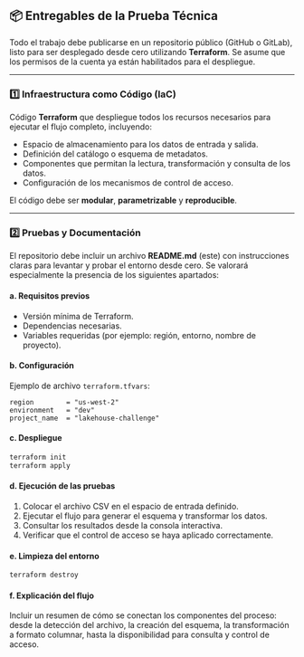 ## 📦 Entregables de la Prueba Técnica

Todo el trabajo debe publicarse en un repositorio público (GitHub o GitLab), listo para ser desplegado desde cero utilizando **Terraform**.
Se asume que los permisos de la cuenta ya están habilitados para el despliegue.

---

### 1️⃣ Infraestructura como Código (IaC)

Código **Terraform** que despliegue todos los recursos necesarios para ejecutar el flujo completo, incluyendo:

* Espacio de almacenamiento para los datos de entrada y salida.
* Definición del catálogo o esquema de metadatos.
* Componentes que permitan la lectura, transformación y consulta de los datos.
* Configuración de los mecanismos de control de acceso.

El código debe ser **modular**, **parametrizable** y **reproducible**.

---

### 2️⃣ Pruebas y Documentación

El repositorio debe incluir un archivo **README.md** (este) con instrucciones claras para levantar y probar el entorno desde cero.
Se valorará especialmente la presencia de los siguientes apartados:

#### a. Requisitos previos

* Versión mínima de Terraform.
* Dependencias necesarias.
* Variables requeridas (por ejemplo: región, entorno, nombre de proyecto).

#### b. Configuración

Ejemplo de archivo `terraform.tfvars`:

```hcl
region        = "us-west-2"
environment   = "dev"
project_name  = "lakehouse-challenge"
```

#### c. Despliegue

```bash
terraform init
terraform apply
```

#### d. Ejecución de las pruebas

1. Colocar el archivo CSV en el espacio de entrada definido.
2. Ejecutar el flujo para generar el esquema y transformar los datos.
3. Consultar los resultados desde la consola interactiva.
4. Verificar que el control de acceso se haya aplicado correctamente.

#### e. Limpieza del entorno

```bash
terraform destroy
```

#### f. Explicación del flujo

Incluir un resumen de cómo se conectan los componentes del proceso:
desde la detección del archivo, la creación del esquema, la transformación a formato columnar, hasta la disponibilidad para consulta y control de acceso.
